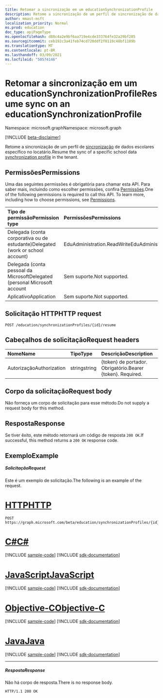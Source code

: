 ```yaml
---
title: Retomar a sincronização em um educationSynchronizationProfile
description: Retome a sincronização de um perfil de sincronização de dados escolares específico no locatário.
author: mmast-msft
localization_priority: Normal
ms.prod: education
doc_type: apiPageType
ms.openlocfilehash: d88c4a2e9bf6aa719e4cde333764fe32a29bf285
ms.sourcegitcommit: ceb192c3a41feb74cd720ddf2f0119c48bf1189b
ms.translationtype: MT
ms.contentlocale: pt-BR
ms.lasthandoff: 03/09/2021
ms.locfileid: "50574146"
---
```

# <a name="resume-sync-on-an-educationsynchronizationprofile"></a><span data-ttu-id="af42d-103">Retomar a sincronização em um educationSynchronizationProfile</span><span class="sxs-lookup"><span data-stu-id="af42d-103">Resume sync on an educationSynchronizationProfile</span></span>

<span data-ttu-id="af42d-104">Namespace: microsoft.graph</span><span class="sxs-lookup"><span data-stu-id="af42d-104">Namespace: microsoft.graph</span></span>

[!INCLUDE [beta-disclaimer](../../includes/beta-disclaimer.md)]

<span data-ttu-id="af42d-105">Retome a sincronização de um perfil de [sincronização](../resources/educationsynchronizationprofile.md) de dados escolares específico no locatário.</span><span class="sxs-lookup"><span data-stu-id="af42d-105">Resume the sync of a specific school data [synchronization profile](../resources/educationsynchronizationprofile.md) in the tenant.</span></span>

## <a name="permissions"></a><span data-ttu-id="af42d-106">Permissões</span><span class="sxs-lookup"><span data-stu-id="af42d-106">Permissions</span></span>
<span data-ttu-id="af42d-p101">Uma das seguintes permissões é obrigatória para chamar esta API. Para saber mais, incluindo como escolher permissões, confira [Permissões](/graph/permissions-reference).</span><span class="sxs-lookup"><span data-stu-id="af42d-p101">One of the following permissions is required to call this API. To learn more, including how to choose permissions, see [Permissions](/graph/permissions-reference).</span></span>

| <span data-ttu-id="af42d-109">Tipo de permissão</span><span class="sxs-lookup"><span data-stu-id="af42d-109">Permission type</span></span> | <span data-ttu-id="af42d-110">Permissões</span><span class="sxs-lookup"><span data-stu-id="af42d-110">Permissions</span></span> |
|:-----------|:----------|
| <span data-ttu-id="af42d-111">Delegada (conta corporativa ou de estudante)</span><span class="sxs-lookup"><span data-stu-id="af42d-111">Delegated (work or school account)</span></span> | <span data-ttu-id="af42d-112">EduAdministration.ReadWrite</span><span class="sxs-lookup"><span data-stu-id="af42d-112">EduAdministration.ReadWrite</span></span> |
|<span data-ttu-id="af42d-113">Delegada (conta pessoal da Microsoft</span><span class="sxs-lookup"><span data-stu-id="af42d-113">Delegated (personal Microsoft account</span></span>|<span data-ttu-id="af42d-114">Sem suporte.</span><span class="sxs-lookup"><span data-stu-id="af42d-114">Not supported.</span></span>|
|<span data-ttu-id="af42d-115">Aplicativo</span><span class="sxs-lookup"><span data-stu-id="af42d-115">Application</span></span>|<span data-ttu-id="af42d-116">Sem suporte.</span><span class="sxs-lookup"><span data-stu-id="af42d-116">Not supported.</span></span>|

## <a name="http-request"></a><span data-ttu-id="af42d-117">Solicitação HTTP</span><span class="sxs-lookup"><span data-stu-id="af42d-117">HTTP request</span></span>
<!-- { "blockType": "ignored" } -->
```http
POST /education/synchronizationProfiles/{id}/resume
```

## <a name="request-headers"></a><span data-ttu-id="af42d-118">Cabeçalhos de solicitação</span><span class="sxs-lookup"><span data-stu-id="af42d-118">Request headers</span></span>
| <span data-ttu-id="af42d-119">Nome</span><span class="sxs-lookup"><span data-stu-id="af42d-119">Name</span></span>       | <span data-ttu-id="af42d-120">Tipo</span><span class="sxs-lookup"><span data-stu-id="af42d-120">Type</span></span> | <span data-ttu-id="af42d-121">Descrição</span><span class="sxs-lookup"><span data-stu-id="af42d-121">Description</span></span>|
|:-----------|:------|:----------|
| <span data-ttu-id="af42d-122">Autorização</span><span class="sxs-lookup"><span data-stu-id="af42d-122">Authorization</span></span>  | <span data-ttu-id="af42d-123">string</span><span class="sxs-lookup"><span data-stu-id="af42d-123">string</span></span>  | <span data-ttu-id="af42d-p102">{token} de portador. Obrigatório.</span><span class="sxs-lookup"><span data-stu-id="af42d-p102">Bearer {token}. Required.</span></span>  |

## <a name="request-body"></a><span data-ttu-id="af42d-126">Corpo da solicitação</span><span class="sxs-lookup"><span data-stu-id="af42d-126">Request body</span></span>
<span data-ttu-id="af42d-127">Não forneça um corpo de solicitação para esse método.</span><span class="sxs-lookup"><span data-stu-id="af42d-127">Do not supply a request body for this method.</span></span>
## <a name="response"></a><span data-ttu-id="af42d-128">Resposta</span><span class="sxs-lookup"><span data-stu-id="af42d-128">Response</span></span>
<span data-ttu-id="af42d-129">Se tiver êxito, este método retornará um código de resposta `200 OK`.</span><span class="sxs-lookup"><span data-stu-id="af42d-129">If successful, this method returns a `200 OK` response code.</span></span>

## <a name="example"></a><span data-ttu-id="af42d-130">Exemplo</span><span class="sxs-lookup"><span data-stu-id="af42d-130">Example</span></span>
##### <a name="request"></a><span data-ttu-id="af42d-131">Solicitação</span><span class="sxs-lookup"><span data-stu-id="af42d-131">Request</span></span>
<span data-ttu-id="af42d-132">Este é um exemplo de solicitação.</span><span class="sxs-lookup"><span data-stu-id="af42d-132">The following is an example of the request.</span></span>

# <a name="http"></a>[<span data-ttu-id="af42d-133">HTTP</span><span class="sxs-lookup"><span data-stu-id="af42d-133">HTTP</span></span>](#tab/http)
<!-- {
  "blockType": "request",
  "name": "post_educationSynchronizationProfile_resume"
}-->
```http
POST https://graph.microsoft.com/beta/education/synchronizationProfiles/{id}/resume
```
# <a name="c"></a>[<span data-ttu-id="af42d-134">C#</span><span class="sxs-lookup"><span data-stu-id="af42d-134">C#</span></span>](#tab/csharp)
[!INCLUDE [sample-code](../includes/snippets/csharp/post-educationsynchronizationprofile-resume-csharp-snippets.md)]
[!INCLUDE [sdk-documentation](../includes/snippets/snippets-sdk-documentation-link.md)]

# <a name="javascript"></a>[<span data-ttu-id="af42d-135">JavaScript</span><span class="sxs-lookup"><span data-stu-id="af42d-135">JavaScript</span></span>](#tab/javascript)
[!INCLUDE [sample-code](../includes/snippets/javascript/post-educationsynchronizationprofile-resume-javascript-snippets.md)]
[!INCLUDE [sdk-documentation](../includes/snippets/snippets-sdk-documentation-link.md)]

# <a name="objective-c"></a>[<span data-ttu-id="af42d-136">Objective-C</span><span class="sxs-lookup"><span data-stu-id="af42d-136">Objective-C</span></span>](#tab/objc)
[!INCLUDE [sample-code](../includes/snippets/objc/post-educationsynchronizationprofile-resume-objc-snippets.md)]
[!INCLUDE [sdk-documentation](../includes/snippets/snippets-sdk-documentation-link.md)]

# <a name="java"></a>[<span data-ttu-id="af42d-137">Java</span><span class="sxs-lookup"><span data-stu-id="af42d-137">Java</span></span>](#tab/java)
[!INCLUDE [sample-code](../includes/snippets/java/post-educationsynchronizationprofile-resume-java-snippets.md)]
[!INCLUDE [sdk-documentation](../includes/snippets/snippets-sdk-documentation-link.md)]

---


##### <a name="response"></a><span data-ttu-id="af42d-138">Resposta</span><span class="sxs-lookup"><span data-stu-id="af42d-138">Response</span></span>

<span data-ttu-id="af42d-139">Não há corpo de resposta.</span><span class="sxs-lookup"><span data-stu-id="af42d-139">There is no response body.</span></span>

<!-- {
  "blockType": "response",
  "name": "post_educationSynchronizationProfile_resume"
}-->
```http
HTTP/1.1 200 OK
```
<!-- uuid: 8fcb5dbc-d5aa-4681-8e31-b001d5168d79 
2015-10-25 14:57:30 UTC -->
<!-- {
  "type": "#page.annotation",
  "description": "Example",
  "keywords": "",
  "section": "documentation",
  "tocPath": "",
  "suppressions": [
  ]
}-->



